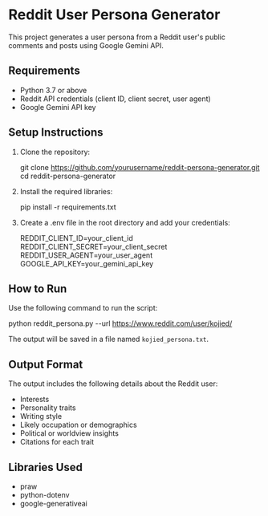 # Reddit User Persona Generator

This project generates a user persona from a Reddit user's public comments and posts using Google Gemini API.

## Requirements

- Python 3.7 or above
- Reddit API credentials (client ID, client secret, user agent)
- Google Gemini API key

## Setup Instructions

1. Clone the repository:

   git clone https://github.com/yourusername/reddit-persona-generator.git
   cd reddit-persona-generator
2. Install the required libraries:

   pip install -r requirements.txt
3. Create a .env file in the root directory and add your credentials:

   REDDIT_CLIENT_ID=your_client_id
   REDDIT_CLIENT_SECRET=your_client_secret
   REDDIT_USER_AGENT=your_user_agent
   GOOGLE_API_KEY=your_gemini_api_key

## How to Run

Use the following command to run the script:

   python reddit_persona.py --url https://www.reddit.com/user/kojied/

The output will be saved in a file named `kojied_persona.txt`.

## Output Format

The output includes the following details about the Reddit user:

- Interests
- Personality traits
- Writing style
- Likely occupation or demographics
- Political or worldview insights
- Citations for each trait

## Libraries Used

- praw
- python-dotenv
- google-generativeai
